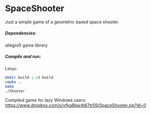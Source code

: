 # SpaceShooter

Just a simple game of a geometric based space shooter.

##### Dependencies:
allegro5 game library

##### Compile and run:
Linux:
```bash
mkdir build ; cd build
cmake ..
make
./Shooter
```

Compiled game for lazy Windows users: <br>
https://www.dropbox.com/s/yfka8bw4t87tr59/SpaceShooter.zip?dl=0
